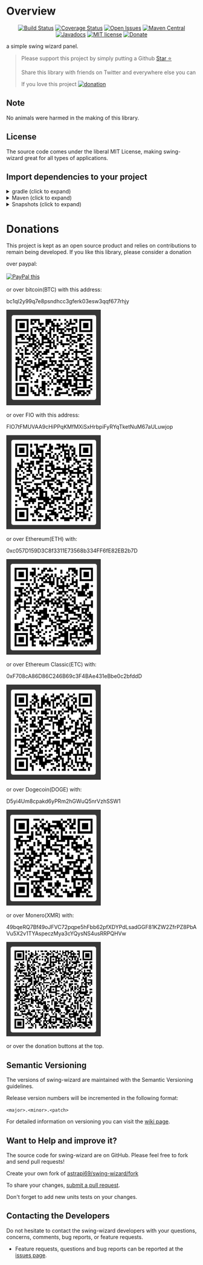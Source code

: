 # Overview

<div style="text-align: center">

[![Build Status](https://travis-ci.com/astrapi69/swing-wizard.svg?branch=master)](https://travis-ci.com/github/astrapi69/swing-wizard)
[![Coverage Status](https://codecov.io/gh/astrapi69/swing-wizard/branch/develop/graph/badge.svg)](https://codecov.io/gh/astrapi69/swing-wizard)
[![Open Issues](https://img.shields.io/github/issues/astrapi69/swing-wizard.svg?style=flat)](https://github.com/astrapi69/swing-wizard/issues)
[![Maven Central](https://maven-badges.herokuapp.com/maven-central/io.github.astrapi69/swing-wizard/badge.svg)](https://maven-badges.herokuapp.com/maven-central/io.github.astrapi69/swing-wizard)
[![Javadocs](http://www.javadoc.io/badge/io.github.astrapi69/swing-wizard.svg)](http://www.javadoc.io/doc/io.github.astrapi69/swing-wizard)
[![MIT license](http://img.shields.io/badge/license-MIT-brightgreen.svg?style=flat)](http://opensource.org/licenses/MIT)
[![Donate](https://img.shields.io/badge/donate-❤-ff2244.svg)](https://www.paypal.com/cgi-bin/webscr?cmd=_s-xclick&hosted_button_id=GVBTWLRAZ7HB8)

</div>

a simple swing wizard panel.

> Please support this project by simply putting a Github <!-- Place this tag where you want the button to render. -->
<a class="github-button" href="https://github.com/astrapi69/swing-wizard" data-icon="octicon-star" aria-label="Star astrapi69/swing-wizard on GitHub">Star ⭐</a>
>
> Share this library with friends on Twitter and everywhere else you can
>
> If you love this project [![donation](https://img.shields.io/badge/donate-❤-ff2244.svg)](https://www.paypal.com/cgi-bin/webscr?cmd=_s-xclick&hosted_button_id=GVBTWLRAZ7HB8)

## Note

No animals were harmed in the making of this library.

## License

The source code comes under the liberal MIT License, making swing-wizard great for all types of
applications.

## Import dependencies to your project

<details>
  <summary>gradle (click to expand)</summary>

## gradle dependency

Replace the variable ${latestVersion} with the current latest version: [![Maven Central](https://maven-badges.herokuapp.com/maven-central/io.github.astrapi69/swing-wizard/badge.svg)](https://maven-badges.herokuapp.com/maven-central/io.github.astrapi69/swing-wizard)

You can first define the version in the ext section and add than the following gradle dependency to
your project `build.gradle` if you want to import the core functionality of swing-wizard:

define version in file gradle.properties

```
swingWizardVersion=${latestVersion}
```

or in build.gradle ext area

```
    swingWizardVersion = "${latestVersion}"
```

then add the dependency to the dependencies area

```
    implementation("io.github.astrapi69:swing-wizard:$swingWizardVersion")
```

# with new libs.versions.toml file

If you use the new libs.versions.toml file for new automatic catalog versions update

```
[versions]
swing-wizard-version=${latestVersion}

[libraries]
swing-wizard = { module = "io.github.astrapi69:swing-wizard", version.ref = "swing-wizard-version" }
```
then add the dependency to the dependencies area

```
    implementation libs.swing.wizard
```
</details>

<details>
  <summary>Maven (click to expand)</summary>

## Maven dependency

Maven dependency is now on sonatype.
Check out [sonatype repository](https://oss.sonatype.org/index.html#nexus-search;gav~io.github.astrapi69~swing-wizard~~~) for latest snapshots and releases.

Add the following maven dependency to your project `pom.xml` if you want to import the core
functionality of swing-wizard:

Then you can add the dependency to your dependencies:

    <properties>
        ...
```xml
        <!-- swing-wizard version -->
        <swing-wizard.version>${latestVersion}</swing-wizard.version>
```
        ...
    </properties>
        ...
        <dependencies>
        ...
```xml
            <!-- swing-wizard DEPENDENCY -->
            <dependency>
                <groupId>io.github.astrapi69</groupId>
                <artifactId>swing-wizard</artifactId>
                <version>${swing-wizard.version}</version>
            </dependency>
```
        ...
        </dependencies>
</details>


<details>
  <summary>Snapshots (click to expand)</summary>

## 📸 Snapshots

[![Snapshot](https://img.shields.io/badge/dynamic/xml?url=https://oss.sonatype.org/service/local/repositories/snapshots/content/io/github/astrapi69/swing-wizard/maven-metadata.xml&label=snapshot&color=red&query=.//versioning/latest)](https://oss.sonatype.org/content/repositories/snapshots/io/github/astrapi69/swing-wizard/)

This section describes how to import snapshot versions into your project.
Add the following code snippet to your gradle file in the repositories section:
```
repositories {
   //...
```
```groovy
    maven {
        name "Sonatype Nexus Snapshots"
        url "https://oss.sonatype.org/content/repositories/snapshots"
        mavenContent {
            snapshotsOnly()
        }
    }
```
```
}
```
</details>

# Donations

This project is kept as an open source product and relies on contributions to remain being
developed. If you like this library, please consider a donation

over paypal:
<br>
<br>
<a href="https://www.paypal.com/cgi-bin/webscr?cmd=_s-xclick&hosted_button_id=MJ7V43GU2H386" target="_blank">
<img src="https://www.paypalobjects.com/en_US/GB/i/btn/btn_donateCC_LG.gif"
alt="PayPal this"
title="PayPal – The safer, easier way to pay online!"
style="border: none" />
</a>
<br>
<br>
or over bitcoin(BTC) with this address:

bc1ql2y99q7e8psndhcc3gferk03esw3qqf677rhjy

<img
src="https://github.com/astrapi69/jgeohash/blob/master/src/main/resources/img/bc1ql2y99q7e8psndhcc3gferk03esw3qqf677rhjy.png"
alt="Donation Bitcoin Wallet" width="250"/>

or over FIO with this address:

FIO7tFMUVAA9cHiPPqKMfMXiSxHrbpiFyRYqTketNuM67aULuwjop

<img
src="https://github.com/astrapi69/jgeohash/blob/master/src/main/resources/img/FIO7tFMUVAA9cHiPPqKMfMXiSxHrbpiFyRYqTketNuM67aULuwjop.png"
alt="Donation FIO Wallet" width="250"/>

or over Ethereum(ETH) with:

0xc057D159D3C8f3311E73568b334FF6fE82EB2b7D

<img
src="https://github.com/astrapi69/jgeohash/blob/master/src/main/resources/img/0xc057D159D3C8f3311E73568b334FF6fE82EB2b7D.png"
alt="Donation Ethereum Wallet" width="250"/>

or over Ethereum Classic(ETC) with:

0xF708cA86D86C246B69c3F4BAe431eBbe0c2bfddD

<img
src="https://github.com/astrapi69/jgeohash/blob/master/src/main/resources/img/0xF708cA86D86C246B69c3F4BAe431eBbe0c2bfddD.png"
alt="Donation Ethereum Classic Wallet" width="250"/>

or over Dogecoin(DOGE) with:

D5yi4Um8cpakd6yPRm2hGWuQ5nrVzhSSW1

<img
src="https://github.com/astrapi69/jgeohash/blob/master/src/main/resources/img/D5yi4Um8cpakd6yPRm2hGWuQ5nrVzhSSW1.png"
alt="Donation Dogecoin Wallet" width="250"/>

or over Monero(XMR) with:

49bqeRQ7Bf49oJFVC72pqpe5hFbb62pfXDYPdLsadGGF81KZW2ZfrPZ8PbAVu5X2v1TYAspeczMya3cYQysNS4usRRPQHVw

<img
src="https://github.com/astrapi69/jgeohash/blob/master/src/main/resources/img/49bqeRQ7Bf49oJFVC72pqpe5hFbb62pfXDYPdLsadGGF81KZW2ZfrPZ8PbAVu5X2v1TYAspeczMya3cYQysNS4usRRPQHVw.png"
alt="Donation Monero Wallet" width="250"/>

or over the donation buttons at the top.

## Semantic Versioning

The versions of swing-wizard are maintained with the Semantic Versioning guidelines.

Release version numbers will be incremented in the following format:

`<major>.<minor>.<patch>`

For detailed information on versioning you can visit
the [wiki page](https://github.com/lightblueseas/mvn-parent-projects/wiki/Semantic-Versioning).

## Want to Help and improve it? ###

The source code for swing-wizard are on GitHub. Please feel free to fork and send pull requests!

Create your own fork
of [astrapi69/swing-wizard/fork](https://github.com/astrapi69/swing-wizard/fork)

To share your
changes, [submit a pull request](https://github.com/astrapi69/swing-wizard/pull/new/develop).

Don't forget to add new units tests on your changes.

## Contacting the Developers

Do not hesitate to contact the swing-wizard developers with your questions, concerns, comments, bug
reports, or feature requests.

- Feature requests, questions and bug reports can be reported at
  the [issues page](https://github.com/astrapi69/swing-wizard/issues).
